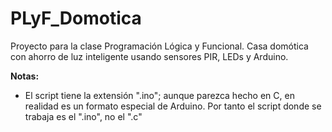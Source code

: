 # PLyF_Domotica
Proyecto para la clase Programación Lógica y Funcional. Casa domótica con ahorro de luz inteligente usando sensores PIR, LEDs y Arduino.

**Notas:**
- El script tiene la extensión ".ino"; aunque parezca hecho en C, en realidad es un formato especial de Arduino. Por tanto el script donde se trabaja es el ".ino", no el ".c"
